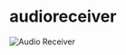 # audioreceiver

![Audio Receiver](https://raw.githubusercontent.com/sardylan/audioreceiver/doc/img/audioreceiver-win.png)
